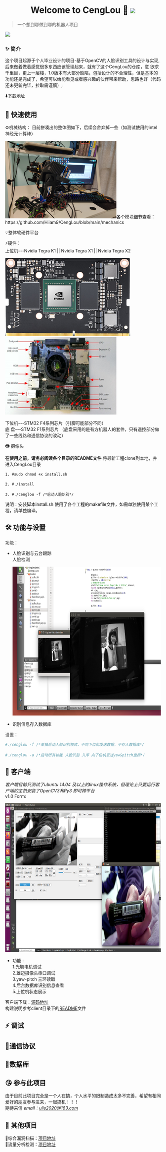 <h1 align<h1 align="center">Welcome to CengLou 👋  <img src="https://img.shields.io/badge/CengLou-ULis-blue"/></h1>   

> 一个想到哪做到哪的机器人项目 
<p>
    <img src="https://img.shields.io/badge/CengLou-v1.0-blue"/>
</p>  

### ✨ 简介
这个项目起源于个人毕业设计的项目-基于OpenCV的人脸识别工具的设计与实现,后来做着做着感觉很多东西应该管理起来，就有了这个CengLou的仓库，意 欲求千里目，更上一层楼，1.0版本有大部分缺陷，包括设计的不合理性，但是基本的功能还是完成了，希望可以给能看见或者感兴趣的伙伴带来帮助，思路也好（代码还未更新完毕，拉取需谨慎）;  

⬇️[下载地址](https://github.com/Hiiam9)

## 🚀 快速使用
⚙️机械结构：
目前拼凑出的整体图如下，后续会舍弃掉一些（如测试使用的intel神经元计算棒）
<p><img src="https://github.com/Hiiam9/CengLou/blob/main/mechanics/pic/wholeCar.jpeg" width="360" height="250"/>各个模块细节查看：https://github.com/Hiiam9/CengLou/blob/main/mechanics</p>   


💡整体软硬件平台    

⚡️硬件：  
上位机---Nvidia Tegra K1 || Nvidia Tegra X1 || Nvidia Tegra X2  
      <p><img src="https://github.com/Hiiam9/CengLou/blob/main/other/jetsonpic/tx2.png"/><img src="https://github.com/Hiiam9/CengLou/blob/main/other/jetsonpic/tk1.jpg" width = "360" height = "250"/></p>
      下位机---STM32 F4系列芯片（引脚可能部分不同）  
      底  盘---STM32 F1系列芯片 （底盘采用的是有方机器人的套件，只有遥控部分做了一些线路和通信协议的改动）  
      
📷 摄像头  


**在使用之前，请务必阅读各个目录的README文件**
将最新工程clone到本地，并进入CengLou目录

    1. #sudo chmod +x install.sh  
   
    2. #./install  

    3. #./cenglou -f /*启动人脸识别*/ 
     
 说明：安装脚本install.sh 使用了各个工程的makefile文件，如需单独使用某个工程，请单独编译。
 
## 🛠 功能与设置
功能：
- 人脸识别与云台跟踪  
人脸检测<p><img src="https://github.com/Hiiam9/CengLou/blob/main/other/detect/faceDetect.png" width = "720" height = "480"/></p>
- 识别信息存入数据库  

设置：  
```bash
#./cenglou -f /*单独启动人脸识别模式，不向下位机发送数据，不存入数据库*/

#./cenglou -a /*启动所有功能 人脸识别 入库 向下位机发送yaw&pitch坐标*/
```
## 🚀 客户端
*客户端目前只测试了ubuntu 14.04 及以上的linux操作系统，但理论上只要运行客户端的主机安装了OpenCV3和Py3 即可跨平台*  
v1.0 Form:
<p><img src="https://github.com/Hiiam9/CengLou/blob/main/other/clientpic/clientpic.png" width = "720" height = "480"/></p>  

- 功能 :  
1.光毓电机调试  
2.雄迈摄像头串口调试  
3.yaw-pitch 三环读取  
4.后台数据库识别信息查看  
5.上位机状态展示  

客户端下载：[源码地址](https://github.com/Hiiam9/CengLou/tree/main/client)  
构建说明参考client目录下的[README](https://github.com/Hiiam9/CengLou/blob/main/client/README.md)文件  
## ⚡️ 调试
## 📱通信协议
## 📖数据库


## 😘 参与此项目 
由于目前此项目完全是一个人在搞，个人水平的限制造成太多不完善，希望有相同爱好的朋友参与进来，一起搞机！！！  
期待来信  *email：ulis2020@163.com*

## 📝 其他项目

🔐综合漏洞扫描：[项目地址](https://github.com/Hiiam9/lampShadow)  
🍊流量分析检测：[项目地址](https://github.com/Hiiam9/nightwish)
